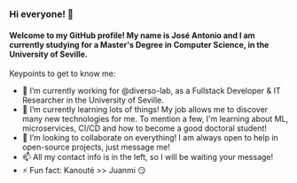 ### Hi everyone! 👋

#### Welcome to my GitHub profile! My name is José Antonio and I am currently studying for a Master's Degree in Computer Science, in the University of Seville.

Keypoints to get to know me:

- 🔭 I’m currently working for @diverso-lab, as a Fullstack Developer & IT Researcher in the University of Seville. 
- 🌱 I’m currently learning lots of things! My job allows me to discover many new technologies for me. To mention a few, I'm learning about ML, microservices, CI/CD and how to become a good doctoral student!
- 👯 I’m looking to collaborate on everything! I am always open to help in open-source projects, just message me!
- 📫 All my contact info is in the left, so I will be waiting your message!
- ⚡ Fun fact: Kanouté >> Juanmi :smirk:
